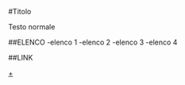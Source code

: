 #Titolo

Testo normale

##ELENCO
-elenco 1
-elenco 2
-elenco 3
-elenco 4

##LINK

[+](https://medium.com/@paolo/l-innovazione-semplice-c204429205d6#.hrml4z9ik)

